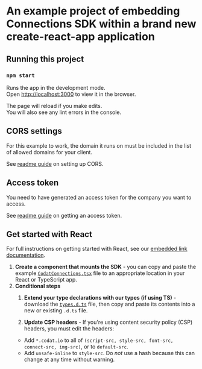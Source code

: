 # An example project of embedding Connections SDK within a brand new create-react-app application

## Running this project

### `npm start`

Runs the app in the development mode.\
Open [http://localhost:3000](http://localhost:3000) to view it in the browser.

The page will reload if you make edits.\
You will also see any lint errors in the console.

## CORS settings

For this example to work, the domain it runs on must be included in the list of allowed domains for your client.

See <a href="https://github.com/codatio/sdk-connections/tree/main#set-cors-domains" target="_blank">readme guide</a> on setting up CORS.

## Access token

You need to have generated an access token for the company you want to access.

See <a href="https://github.com/codatio/sdk-connections/tree/main#generate-an-access-token" target="_blank">readme guide</a> on getting an access token.

## Get started with React

For full instructions on getting started with React, see our [embedded link documentation](https://docs.codat.io/auth-flow/authorize-embedded-link).

1. **Create a component that mounts the SDK** - you can copy and paste the example <a href="./src/components/CodatConnections.tsx" target="_blank">`CodatConnections.tsx`</a> file to an appropriate location in your React or TypeScript app.
2.  **Conditional steps**
    1. **Extend your type declarations with our types (if using TS)** - download the <a href="https://github.com/codatio/sdk-connections/blob/main/snippets/types.d.ts" target="_blank"> `types.d.ts`</a> file, then copy and paste its contents into a new or existing `.d.ts` file.

    2. **Update CSP headers** - If you're using content security policy (CSP) headers, you must edit the headers:
    * Add `*.codat.io` to all of `(script-src, style-src, font-src, connect-src, img-src)`, or to `default-src`.
    * Add `unsafe-inline` to `style-src`. Do *not* use a hash because this can change at any time without warning.
    

